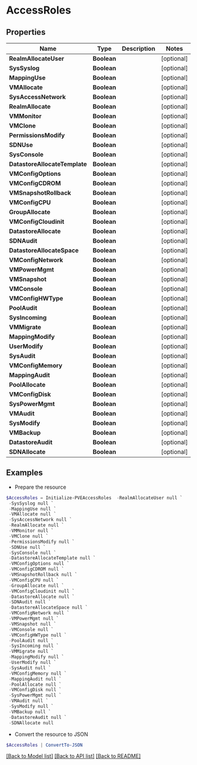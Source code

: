 # AccessRoles
## Properties

Name | Type | Description | Notes
------------ | ------------- | ------------- | -------------
**RealmAllocateUser** | **Boolean** |  | [optional] 
**SysSyslog** | **Boolean** |  | [optional] 
**MappingUse** | **Boolean** |  | [optional] 
**VMAllocate** | **Boolean** |  | [optional] 
**SysAccessNetwork** | **Boolean** |  | [optional] 
**RealmAllocate** | **Boolean** |  | [optional] 
**VMMonitor** | **Boolean** |  | [optional] 
**VMClone** | **Boolean** |  | [optional] 
**PermissionsModify** | **Boolean** |  | [optional] 
**SDNUse** | **Boolean** |  | [optional] 
**SysConsole** | **Boolean** |  | [optional] 
**DatastoreAllocateTemplate** | **Boolean** |  | [optional] 
**VMConfigOptions** | **Boolean** |  | [optional] 
**VMConfigCDROM** | **Boolean** |  | [optional] 
**VMSnapshotRollback** | **Boolean** |  | [optional] 
**VMConfigCPU** | **Boolean** |  | [optional] 
**GroupAllocate** | **Boolean** |  | [optional] 
**VMConfigCloudinit** | **Boolean** |  | [optional] 
**DatastoreAllocate** | **Boolean** |  | [optional] 
**SDNAudit** | **Boolean** |  | [optional] 
**DatastoreAllocateSpace** | **Boolean** |  | [optional] 
**VMConfigNetwork** | **Boolean** |  | [optional] 
**VMPowerMgmt** | **Boolean** |  | [optional] 
**VMSnapshot** | **Boolean** |  | [optional] 
**VMConsole** | **Boolean** |  | [optional] 
**VMConfigHWType** | **Boolean** |  | [optional] 
**PoolAudit** | **Boolean** |  | [optional] 
**SysIncoming** | **Boolean** |  | [optional] 
**VMMigrate** | **Boolean** |  | [optional] 
**MappingModify** | **Boolean** |  | [optional] 
**UserModify** | **Boolean** |  | [optional] 
**SysAudit** | **Boolean** |  | [optional] 
**VMConfigMemory** | **Boolean** |  | [optional] 
**MappingAudit** | **Boolean** |  | [optional] 
**PoolAllocate** | **Boolean** |  | [optional] 
**VMConfigDisk** | **Boolean** |  | [optional] 
**SysPowerMgmt** | **Boolean** |  | [optional] 
**VMAudit** | **Boolean** |  | [optional] 
**SysModify** | **Boolean** |  | [optional] 
**VMBackup** | **Boolean** |  | [optional] 
**DatastoreAudit** | **Boolean** |  | [optional] 
**SDNAllocate** | **Boolean** |  | [optional] 

## Examples

- Prepare the resource
```powershell
$AccessRoles = Initialize-PVEAccessRoles  -RealmAllocateUser null `
 -SysSyslog null `
 -MappingUse null `
 -VMAllocate null `
 -SysAccessNetwork null `
 -RealmAllocate null `
 -VMMonitor null `
 -VMClone null `
 -PermissionsModify null `
 -SDNUse null `
 -SysConsole null `
 -DatastoreAllocateTemplate null `
 -VMConfigOptions null `
 -VMConfigCDROM null `
 -VMSnapshotRollback null `
 -VMConfigCPU null `
 -GroupAllocate null `
 -VMConfigCloudinit null `
 -DatastoreAllocate null `
 -SDNAudit null `
 -DatastoreAllocateSpace null `
 -VMConfigNetwork null `
 -VMPowerMgmt null `
 -VMSnapshot null `
 -VMConsole null `
 -VMConfigHWType null `
 -PoolAudit null `
 -SysIncoming null `
 -VMMigrate null `
 -MappingModify null `
 -UserModify null `
 -SysAudit null `
 -VMConfigMemory null `
 -MappingAudit null `
 -PoolAllocate null `
 -VMConfigDisk null `
 -SysPowerMgmt null `
 -VMAudit null `
 -SysModify null `
 -VMBackup null `
 -DatastoreAudit null `
 -SDNAllocate null
```

- Convert the resource to JSON
```powershell
$AccessRoles | ConvertTo-JSON
```

[[Back to Model list]](../README.md#documentation-for-models) [[Back to API list]](../README.md#documentation-for-api-endpoints) [[Back to README]](../README.md)

